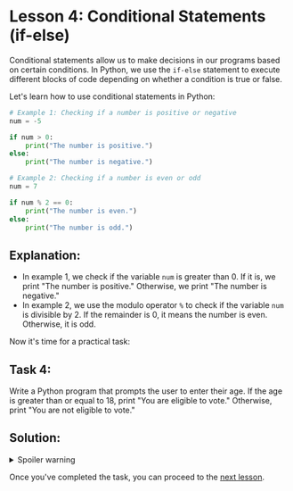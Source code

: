 # Lesson 4: Conditional Statements (if-else)

Conditional statements allow us to make decisions in our programs based on certain conditions. In Python, we use the `if-else` statement to execute different blocks of code depending on whether a condition is true or false.

Let's learn how to use conditional statements in Python:
```python
# Example 1: Checking if a number is positive or negative
num = -5

if num > 0:
    print("The number is positive.")
else:
    print("The number is negative.")

# Example 2: Checking if a number is even or odd
num = 7

if num % 2 == 0:
    print("The number is even.")
else:
    print("The number is odd.")

```

## Explanation:

- In example 1, we check if the variable `num` is greater than 0. If it is, we print "The number is positive." Otherwise, we print "The number is negative."
- In example 2, we use the modulo operator `%` to check if the variable `num` is divisible by 2. If the remainder is 0, it means the number is even. Otherwise, it is odd.

Now it's time for a practical task:

## Task 4: 
Write a Python program that prompts the user to enter their age. If the age is greater than or equal to 18, print "You are eligible to vote." Otherwise, print "You are not eligible to vote."

## Solution:
<details>
  <summary>Spoiler warning</summary>
  
  ```python
	age = input("How old are you? ")
	if int(age) >= 18:
	    print("You are an adult.")
	else:
	    print("You are a child.")
  ```
  
</details>

Once you've completed the task, you can proceed to the [next lesson](005.md).
